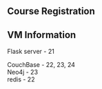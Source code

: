 ## Course Registration

## VM Information
Flask server - 21

CouchBase - 22, 23, 24  
Neo4j - 23  
redis - 22